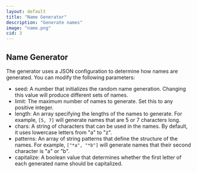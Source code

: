 ```yaml
---
layout: default
title: "Name Generator"
description: "Generate names"
image: "name.png"
cid: 3
---
```


## Name Generator

The generator uses a JSON configuration to determine how names are generated. You can modify the following parameters:
   - seed: A number that initializes the random name generation. Changing this value will produce different sets of names.
   - limit: The maximum number of names to generate. Set this to any positive integer.
   - length: An array specifying the lengths of the names to generate. For example, `[5, 7]` will generate names that are 5 or 7 characters long.
   - chars: A string of characters that can be used in the names. By default, it uses lowercase letters from "a" to "z".
   - patterns: An array of string patterns that define the structure of the names. For example, `["*a", "*b"]` will generate names that their second character is "a" or "b".
   - capitalize: A boolean value that determines whether the first letter of each generated name should be capitalized.

<div id="editor"></div>
<div id="result" class="info-result"></div>

<script src="./js/highlighter.js?{{site.time|date:'%s%N'}}"></script>
<script src="./js/core_editor.js?{{site.time|date:'%s%N'}}"></script>

<script>
"use strict";

const editor = new CoreEditor("#editor", { highlight: true , lang: "js" , value: `{
  "seed": 0,
  "limit": 16,
  "length": [5],
  "patterns": [],
  "capitalize": true
}` });

const generate_names = ({
  seed = Date.now(),
  limit = 10,
  length = [5],
  chars = "abcdefghijklmnopqrstuvwxyz",
  patterns = [],
  capitalize = true
  }) => {

  if (chars.length==0) chars = "abcdefghijklmnopqrstuvwxyz";

  const mulberry32 = (a) => {
    return () => {
      var t = a += 0x6D2B79F5;
      t = Math.imul(t^t>>>15,t|1);
      t ^= t+Math.imul(t^t>>>7,t|61);
      return ((t^t>>>14)>>>0)/4294967296;
    }
  }

  const pairs = {
    a: "bcdflmnprstvxz",
    b: "aeiloruy",
    c: "aehiou",
    d: "aeiloruy",
    e: "bcdghklmnprstvxz",
    f: "aeiloruy",
    g: "aeiloruy",
    h: "aeiou",
    i: "bcdghklmnprstvxz",
    j: "aeiou",
    k: "aeiloruy",
    l: "aeiou",
    m: "aeiloruy",
    n: "aeiloruy",
    o: "bcdflmnprstvxz",
    p: "aeiloruy",
    q: "u",
    r: "aeiou",
    s: "aeiloruy",
    t: "aeiloruy",
    u: "bcdghklmnprstvxz",
    v: "aeioruy",
    w: "aeiou",
    x: "aeiou",
    y: "aeiou",
    z: "aeiou"
  };
  const npairs = Object.fromEntries(
    [...chars].map(char=>[char,pairs[char]]).filter(([c,v])=>v!=undefined)
  );

  const rand = mulberry32(seed);
  const lengths = Array.isArray(length)?length:[length];

  const next_char = (last) => {
    const next = npairs[last]||chars;
    return next[Math.floor(rand()*next.length)];
  }

  const generate_name = (pattern) => {
    let name = "";
    const pattern_length = pattern.length;
    const target_length = lengths[Math.floor(rand()*lengths.length)];
    for (let i=0;i<pattern_length;i++) {
      const char = pattern[i];
      if (char=="*") {
        name += next_char(name[name.length-1]||null);
      } else {
        name += char;
      }
    }
    while (name.length<target_length) {
      name += next_char(name[name.length-1]||null);
    }
    return name;
  }
  const names = [];
  for (let i=0;i<limit;i++) {
    let pattern = null;
    if (patterns.length>0) {
      pattern = patterns[Math.floor(rand()*patterns.length)];
    } else {
      pattern = "*".repeat(lengths[Math.floor(rand()*lengths.length)]);
    }
    let name = generate_name(pattern);
    if (capitalize) name = name.charAt(0).toUpperCase()+name.slice(1);
    names.push(name);
  }
  return names;
}

const update = () => {
  const val = editor.textarea.value;
  try {
    const names = generate_names(JSON.parse(val));
    result.innerText = names.join(",\n");
  } catch (err) {
    result.innerText = err.toString();
  }
}
  
editor.textarea.addEventListener("input",() => {
  update();
});
update();

</script>
